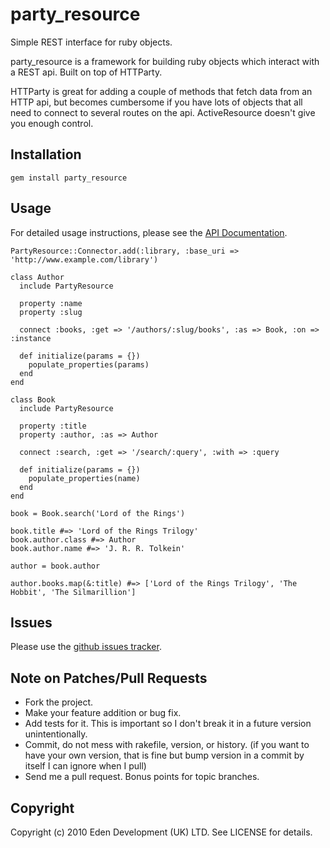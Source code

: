 # party_resource

Simple REST interface for ruby objects.

party_resource is a framework for building ruby objects which interact with a REST api. Built on top of HTTParty.

HTTParty is great for adding a couple of methods that fetch data from an HTTP api, but becomes cumbersome if you have
lots of objects that all need to connect to several routes on the api. ActiveResource doesn't give you enough control.

## Installation

    gem install party_resource

## Usage

For detailed usage instructions, please see the [API Documentation](http://yardoc.org/docs/edendevelopment-party_resource).

    PartyResource::Connector.add(:library, :base_uri => 'http://www.example.com/library')

    class Author
      include PartyResource

      property :name
      property :slug

      connect :books, :get => '/authors/:slug/books', :as => Book, :on => :instance

      def initialize(params = {})
        populate_properties(params)
      end
    end

    class Book
      include PartyResource

      property :title
      property :author, :as => Author

      connect :search, :get => '/search/:query', :with => :query

      def initialize(params = {})
        populate_properties(name)
      end
    end

    book = Book.search('Lord of the Rings')

    book.title #=> 'Lord of the Rings Trilogy'
    book.author.class #=> Author
    book.author.name #=> 'J. R. R. Tolkein'

    author = book.author

    author.books.map(&:title) #=> ['Lord of the Rings Trilogy', 'The Hobbit', 'The Silmarillion']

## Issues

Please use the [github issues tracker](http://github.com/edendevelopment/party_resource/issues).

## Note on Patches/Pull Requests
 
* Fork the project.
* Make your feature addition or bug fix.
* Add tests for it. This is important so I don't break it in a
  future version unintentionally.
* Commit, do not mess with rakefile, version, or history.
  (if you want to have your own version, that is fine but bump version in a commit by itself I can ignore when I pull)
* Send me a pull request. Bonus points for topic branches.

## Copyright

Copyright (c) 2010 Eden Development (UK) LTD. See LICENSE for details.
